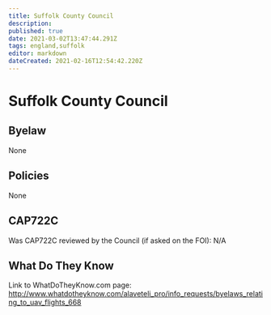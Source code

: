 ```yaml
---
title: Suffolk County Council
description: 
published: true
date: 2021-03-02T13:47:44.291Z
tags: england,suffolk
editor: markdown
dateCreated: 2021-02-16T12:54:42.220Z
---
```


# Suffolk County Council

## Byelaw
None

## Policies
None

## CAP722C

Was CAP722C reviewed by the Council (if asked on the FOI): N/A

## What Do They Know

Link to WhatDoTheyKnow.com page:
http://www.whatdotheyknow.com/alaveteli_pro/info_requests/byelaws_relating_to_uav_flights_668

